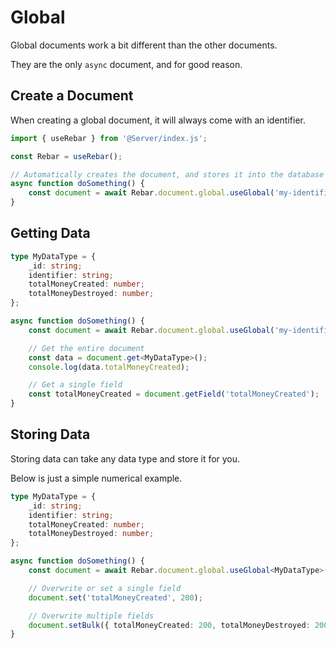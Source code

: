 # Global

Global documents work a bit different than the other documents.

They are the only `async` document, and for good reason.

## Create a Document

When creating a global document, it will always come with an identifier.

```ts
import { useRebar } from '@Server/index.js';

const Rebar = useRebar();

// Automatically creates the document, and stores it into the database
async function doSomething() {
    const document = await Rebar.document.global.useGlobal('my-identifier-goes-here-for-my-document');
}
```

## Getting Data

```ts
type MyDataType = {
    _id: string;
    identifier: string;
    totalMoneyCreated: number;
    totalMoneyDestroyed: number;
};

async function doSomething() {
    const document = await Rebar.document.global.useGlobal('my-identifier-goes-here-for-my-document');

    // Get the entire document
    const data = document.get<MyDataType>();
    console.log(data.totalMoneyCreated);

    // Get a single field
    const totalMoneyCreated = document.getField('totalMoneyCreated');
}
```

## Storing Data

Storing data can take any data type and store it for you.

Below is just a simple numerical example.

```ts
type MyDataType = {
    _id: string;
    identifier: string;
    totalMoneyCreated: number;
    totalMoneyDestroyed: number;
};

async function doSomething() {
    const document = await Rebar.document.global.useGlobal<MyDataType>('my-identifier-goes-here-for-my-document');

    // Overwrite or set a single field
    document.set('totalMoneyCreated', 200);

    // Overwrite multiple fields
    document.setBulk({ totalMoneyCreated: 200, totalMoneyDestroyed: 200 });
}
```
